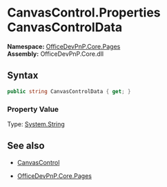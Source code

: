# CanvasControl.Properties CanvasControlData
**Namespace:** [OfficeDevPnP.Core.Pages](OfficeDevPnP.Core.Pages.md)  
**Assembly:** OfficeDevPnP.Core.dll  
## Syntax
```C#
public string CanvasControlData { get; }
```

### Property Value
Type: [System.String](System.String.md) 

## See also
- [CanvasControl](CanvasControl.md) 

- [OfficeDevPnP.Core.Pages](OfficeDevPnP.Core.Pages.md)
